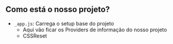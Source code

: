 ## Como está o nosso projeto? 
- `_app.js`: Carrega o setup base do projeto
    - Aqui vão ficar os Providers de informação do nosso projeto
    - CSSReset